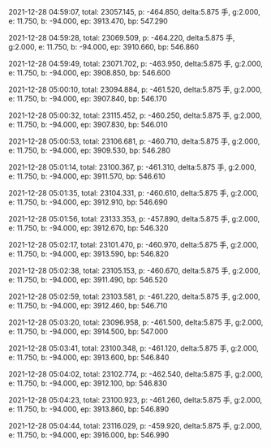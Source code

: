2021-12-28 04:59:07, total: 23057.145, p: -464.850, delta:5.875 手, g:2.000, e: 11.750, b: -94.000, ep: 3913.470, bp: 547.290

2021-12-28 04:59:28, total: 23069.509, p: -464.220, delta:5.875 手, g:2.000, e: 11.750, b: -94.000, ep: 3910.660, bp: 546.860

2021-12-28 04:59:49, total: 23071.702, p: -463.950, delta:5.875 手, g:2.000, e: 11.750, b: -94.000, ep: 3908.850, bp: 546.600

2021-12-28 05:00:10, total: 23094.884, p: -461.520, delta:5.875 手, g:2.000, e: 11.750, b: -94.000, ep: 3907.840, bp: 546.170

2021-12-28 05:00:32, total: 23115.452, p: -460.250, delta:5.875 手, g:2.000, e: 11.750, b: -94.000, ep: 3907.830, bp: 546.010

2021-12-28 05:00:53, total: 23106.681, p: -460.710, delta:5.875 手, g:2.000, e: 11.750, b: -94.000, ep: 3909.530, bp: 546.280

2021-12-28 05:01:14, total: 23100.367, p: -461.310, delta:5.875 手, g:2.000, e: 11.750, b: -94.000, ep: 3911.570, bp: 546.610

2021-12-28 05:01:35, total: 23104.331, p: -460.610, delta:5.875 手, g:2.000, e: 11.750, b: -94.000, ep: 3912.910, bp: 546.690

2021-12-28 05:01:56, total: 23133.353, p: -457.890, delta:5.875 手, g:2.000, e: 11.750, b: -94.000, ep: 3912.670, bp: 546.320

2021-12-28 05:02:17, total: 23101.470, p: -460.970, delta:5.875 手, g:2.000, e: 11.750, b: -94.000, ep: 3913.590, bp: 546.820

2021-12-28 05:02:38, total: 23105.153, p: -460.670, delta:5.875 手, g:2.000, e: 11.750, b: -94.000, ep: 3911.490, bp: 546.520

2021-12-28 05:02:59, total: 23103.581, p: -461.220, delta:5.875 手, g:2.000, e: 11.750, b: -94.000, ep: 3912.460, bp: 546.710

2021-12-28 05:03:20, total: 23096.958, p: -461.500, delta:5.875 手, g:2.000, e: 11.750, b: -94.000, ep: 3914.500, bp: 547.000

2021-12-28 05:03:41, total: 23100.348, p: -461.120, delta:5.875 手, g:2.000, e: 11.750, b: -94.000, ep: 3913.600, bp: 546.840

2021-12-28 05:04:02, total: 23102.774, p: -462.540, delta:5.875 手, g:2.000, e: 11.750, b: -94.000, ep: 3912.100, bp: 546.830

2021-12-28 05:04:23, total: 23100.923, p: -461.260, delta:5.875 手, g:2.000, e: 11.750, b: -94.000, ep: 3913.860, bp: 546.890

2021-12-28 05:04:44, total: 23116.029, p: -459.920, delta:5.875 手, g:2.000, e: 11.750, b: -94.000, ep: 3916.000, bp: 546.990